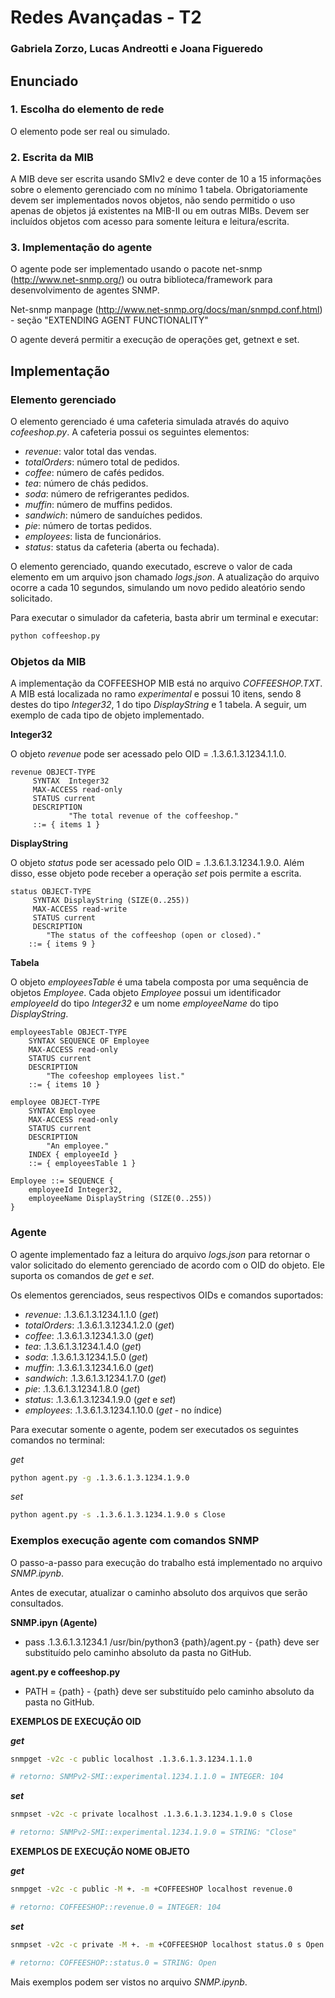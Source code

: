 # Redes Avançadas - T2
### Gabriela Zorzo, Lucas Andreotti e Joana Figueredo

## Enunciado

### 1. Escolha do elemento de rede

O elemento pode ser real ou simulado.

### 2. Escrita da MIB

A MIB deve ser escrita usando SMIv2 e deve conter de 10 a 15 informações sobre o elemento gerenciado com no mínimo 1 tabela. Obrigatoriamente devem ser implementados novos objetos, não sendo permitido o uso apenas de objetos já existentes na MIB-II ou em outras MIBs. Devem ser incluídos objetos com acesso para somente leitura e leitura/escrita.

### 3. Implementação do agente

O agente pode ser implementado usando o pacote net-snmp (http://www.net-snmp.org/) ou outra biblioteca/framework para desenvolvimento de agentes SNMP.

Net-snmp manpage (http://www.net-snmp.org/docs/man/snmpd.conf.html) - seção "EXTENDING AGENT FUNCTIONALITY"

O agente deverá permitir a execução de operações get, getnext e set.

## Implementação

### Elemento gerenciado

O elemento gerenciado é uma cafeteria simulada através do aquivo *cofeeshop.py*. A cafeteria possui os seguintes elementos:
- *revenue*: valor total das vendas.
- *totalOrders*: número total de pedidos.
- *coffee*: número de cafés pedidos.
- *tea*: número de chás pedidos.
- *soda*: número de refrigerantes pedidos.
- *muffin*: número de muffins pedidos.
- *sandwich*: número de sanduíches pedidos.
- *pie*: número de tortas pedidos.
- *employees*: lista de funcionários.
- *status*: status da cafeteria (aberta ou fechada).

O elemento gerenciado, quando executado, escreve o valor de cada elemento em um arquivo json chamado *logs.json*. A atualização do arquivo ocorre a cada 10 segundos, simulando um novo pedido aleatório sendo solicitado.

Para executar o simulador da cafeteria, basta abrir um terminal e executar:

``` bash
python coffeeshop.py
```

### Objetos da MIB

A implementação da COFFEESHOP MIB está no arquivo *COFFEESHOP.TXT*. A MIB está localizada no ramo *experimental* e possui 10 itens, sendo 8 destes do tipo *Integer32*, 1 do tipo *DisplayString* e 1 tabela. A seguir, um exemplo de cada tipo de objeto implementado.

**Integer32**

O objeto *revenue* pode ser acessado pelo OID = .1.3.6.1.3.1234.1.1.0.
```
revenue OBJECT-TYPE
     SYNTAX  Integer32
     MAX-ACCESS read-only
     STATUS current
     DESCRIPTION
             "The total revenue of the coffeeshop."
     ::= { items 1 }
```

**DisplayString**

O objeto *status* pode ser acessado pelo OID = .1.3.6.1.3.1234.1.9.0.
Além disso, esse objeto pode receber a operação *set* pois permite a escrita.
```
status OBJECT-TYPE
     SYNTAX DisplayString (SIZE(0..255))
     MAX-ACCESS read-write
     STATUS current
     DESCRIPTION
        "The status of the coffeeshop (open or closed)."
    ::= { items 9 }
```

**Tabela**

O objeto *employeesTable* é uma tabela composta por uma sequência de objetos *Employee*. Cada objeto *Employee* possui um identificador *employeeId* do tipo *Integer32* e um nome *employeeName* do tipo *DisplayString*.
```
employeesTable OBJECT-TYPE
    SYNTAX SEQUENCE OF Employee
    MAX-ACCESS read-only
    STATUS current
    DESCRIPTION
        "The cofeeshop employees list."
    ::= { items 10 }

employee OBJECT-TYPE
    SYNTAX Employee
    MAX-ACCESS read-only
    STATUS current
    DESCRIPTION
        "An employee."
    INDEX { employeeId }
    ::= { employeesTable 1 }

Employee ::= SEQUENCE {
    employeeId Integer32,
    employeeName DisplayString (SIZE(0..255))
}
```

### Agente

O agente implementado faz a leitura do arquivo *logs.json* para retornar o valor solicitado do elemento gerenciado de acordo com o OID do objeto. Ele suporta os comandos de *get* e *set*.

Os elementos gerenciados, seus respectivos OIDs e comandos suportados:
- *revenue*: .1.3.6.1.3.1234.1.1.0 (*get*)
- *totalOrders*: .1.3.6.1.3.1234.1.2.0 (*get*)
- *coffee*: .1.3.6.1.3.1234.1.3.0 (*get*)
- *tea*: .1.3.6.1.3.1234.1.4.0 (*get*)
- *soda*: .1.3.6.1.3.1234.1.5.0 (*get*)
- *muffin*: .1.3.6.1.3.1234.1.6.0 (*get*)
- *sandwich*: .1.3.6.1.3.1234.1.7.0 (*get*)
- *pie*: .1.3.6.1.3.1234.1.8.0 (*get*)
- *status*: .1.3.6.1.3.1234.1.9.0 (*get* e *set*)
- *employees*: .1.3.6.1.3.1234.1.10.0 (*get* - no índice)

Para executar somente o agente, podem ser executados os seguintes comandos no terminal:

*get*
```bash
python agent.py -g .1.3.6.1.3.1234.1.9.0
```
*set*
```bash
python agent.py -s .1.3.6.1.3.1234.1.9.0 s Close
```

### Exemplos execução agente com comandos SNMP

O passo-a-passo para execução do trabalho está implementado no arquivo *SNMP.ipynb*. 

Antes de executar, atualizar o caminho absoluto dos arquivos que serão consultados.

**SNMP.ipyn (Agente)**
- pass .1.3.6.1.3.1234.1 /usr/bin/python3 {path}/agent.py - {path} deve ser substituído pelo caminho absoluto da pasta no GitHub.

**agent.py e coffeeshop.py**
- PATH = {path} - {path} deve ser substituído pelo caminho absoluto da pasta no GitHub.

**EXEMPLOS DE EXECUÇÃO OID**

***get***
```bash
snmpget -v2c -c public localhost .1.3.6.1.3.1234.1.1.0

# retorno: SNMPv2-SMI::experimental.1234.1.1.0 = INTEGER: 104
```
***set***
```bash
snmpset -v2c -c private localhost .1.3.6.1.3.1234.1.9.0 s Close

# retorno: SNMPv2-SMI::experimental.1234.1.9.0 = STRING: "Close"
```

**EXEMPLOS DE EXECUÇÃO NOME OBJETO**

***get***
```bash
snmpget -v2c -c public -M +. -m +COFFEESHOP localhost revenue.0

# retorno: COFFEESHOP::revenue.0 = INTEGER: 104
```

***set***
```bash
snmpset -v2c -c private -M +. -m +COFFEESHOP localhost status.0 s Open

# retorno: COFFEESHOP::status.0 = STRING: Open
```

Mais exemplos podem ser vistos no arquivo *SNMP.ipynb*.